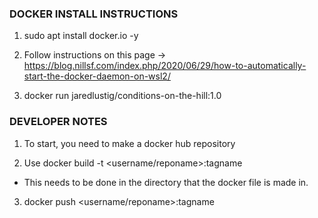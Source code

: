 ### DOCKER INSTALL INSTRUCTIONS

1. sudo apt install docker.io -y

2. Follow instructions on this page -> https://blog.nillsf.com/index.php/2020/06/29/how-to-automatically-start-the-docker-daemon-on-wsl2/

3. docker run jaredlustig/conditions-on-the-hill:1.0


### DEVELOPER NOTES

1. To start, you need to make a docker hub repository

2. Use docker build -t <username/reponame>:tagname
- This needs to be done in the directory that the docker file is made in.

3. docker push <username/reponame>:tagname
